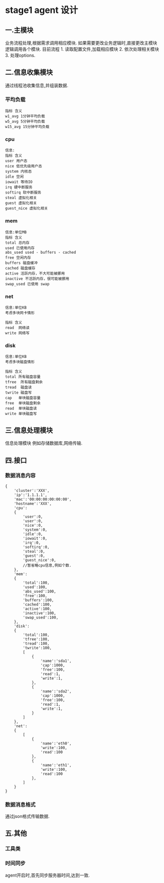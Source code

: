 # stage1 agent 设计
## 一.主模块
业务流程处理,根据需求调用相应模块.
如果需要更改业务逻辑时,直接更改主模块逻辑调用各个模块.
目前流程
	1. 读取配置文件,加载相应模块
	2. 依次处理相关模块
	3. 处理options.

## 二.信息收集模块
通过线程池收集信息,并组装数据.

### 平均负载
	指标 含义
	w1_avg 1分钟平均负载
	w5_avg 5分钟平均负载
	w15_avg 15分钟平均负载

### cpu
	信息:
	指标 含义
	user 用户态
	nice 低优先级用户态
	system 内核态
	idle 空闲
	iowait 等待IO
	irq 硬中断服务	
	softirq 软中断服务
	steal 虚拟化相关
	guest 虚拟化相关
	guest_nice 虚拟化相关

### mem
	信息:单位MB
	指标 含义
	total 总内存
	used 已使用内存
	abs_used used - buffers - cached
	free 空闲内存
	buffers 磁盘缓冲
	cached 磁盘缓存
	active 活跃内存，不大可能被挪用
	inactive 不活跃内存，很可能被挪用
	swap_used 已使用 swap

### net	
	信息:单位KB
	考虑多块网卡情形

	指标 含义
	read  网络读
	write 网络写


### disk
	信息:单位KB
	考虑多块磁盘情形

	指标 含义
	total 所有磁盘容量
	tfree  所有磁盘剩余
	tread  磁盘读
	twrite 磁盘写
	cap   单块磁盘容量
	free  单块磁盘剩余
	read  单块磁盘读
	write 单块磁盘写


## 三.信息处理模块
信息处理模块
例如存储数据库,网络传输.

## 四.接口
### 数据消息内容
	{
		'cluster':'XXX',
		'ip':'1.1.1.1',
		'mac':'00:00:00:00:00:00',
		'hostname':'XXX',
		'cpu':
		{
			'user':0,
			'user':0,
			'nice':0,
			'system':0,
			'idle':0,
			'iowait':0,
			'irq':0,
			'softirq':0,
			'steal':0,
			'guest':0,
			'guest_nice':0,
			//暂省略cpu信息,例如个数.
		},
		'mem':
		{
			'total':100,
			'used':100,
			'abs_used':100,
			'free':100,
			'buffers':100,
			'cached':100,
			'active':100,
			'inactive':100,
			'swap_used':100,
		},
		'disk':
		{
			'total':100,
			'tfree':100,
			'tread':100,
			'twrite':100,
			[
				{
					'name':'sda1',
					'cap':1000,
					'free':100,
					'read':1,
					'write':1,
				},
				{
					'name':'sda2',
					'cap':1000,
					'free':100,
					'read':1,
					'write':1,
				}
			]
		},
		'net':
		{
			[
				{
					'name':'eth0',
					'write':100,
					'read':100
				},
				{
					'name':'eth1',
					'write':100,
					'read':100
				},
			]
		}
	}

### 数据消息格式
通过json格式传输数据.

## 五.其他

### 工具类

### 时间同步
agent开启时,首先同步服务器时间,达到一致.

